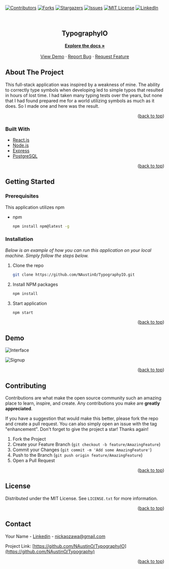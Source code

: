 <div id="top"></div>
<!--
*** Thanks for checking out the TypographyIO. If you have a suggestion
*** that would make this better, please fork the repo and create a pull request
*** or simply open an issue with the tag "enhancement".
*** Don't forget to give the project a star!
*** Thanks again! Now go create something AMAZING! :D
-->



<!-- PROJECT SHIELDS -->
<!--
*** I'm using markdown "reference style" links for readability.
*** Reference links are enclosed in brackets [ ] instead of parentheses ( ).
*** See the bottom of this document for the declaration of the reference variables
*** for contributors-url, forks-url, etc. This is an optional, concise syntax you may use.
*** https://www.markdownguide.org/basic-syntax/#reference-style-links
-->
[![Contributors][contributors-shield]][contributors-url]
[![Forks][forks-shield]][forks-url]
[![Stargazers][stars-shield]][stars-url]
[![Issues][issues-shield]][issues-url]
[![MIT License][license-shield]][license-url]
[![LinkedIn][linkedin-shield]][linkedin-url]



<!-- PROJECT LOGO -->
<br />
<div align="center">

  <h2 align="center">TypographyIO</h2>

  <p align="center">
    <a href="https://github.com/NAustinO/TypographyIO"><strong>Explore the docs »</strong></a>
    <br />
    <br />
    <a href="https://github.com/NAustinO/TypographyIO">View Demo</a>
    ·
    <a href="https://github.com/NAustinO/TypographyIO/issues">Report Bug</a>
    ·
    <a href="https://github.com/NAustinO/TypographyIO/issues">Request Feature</a>
  </p>
</div>




<!-- ABOUT THE PROJECT -->
## About The Project


This full-stack application was inspired by a weakness of mine. The ability to correctly type symbols when developing led to simple typos that resulted in hours of lost time. I had taken many typing tests over the years, but none that I had found prepared me for a world utilizing symbols as much as it does. So I made one and here was the result. 



<p align="right">(<a href="#top">back to top</a>)</p>



### Built With


* [React.js](https://reactjs.org/)
* [Node.js](https://nodejs.org/)
* [Express](https://expressjs.com/)
* [PostgreSQL](https://www.postgresql.org/)

<p align="right">(<a href="#top">back to top</a>)</p>



<!-- GETTING STARTED -->
## Getting Started

### Prerequisites

This application utilizes npm
* npm
  ```sh
  npm install npm@latest -g
  ```

### Installation

_Below is an example of how you can run this application on your local machine. Simply follow the steps below._

1. Clone the repo
   ```sh
   git clone https://github.com/NAustinO/TypographyIO.git
   ```
2. Install NPM packages
   ```sh
   npm install
   ```
3. Start application
   ```sh
   npm start
    ```

<p align="right">(<a href="#top">back to top</a>)</p>



<!-- USAGE EXAMPLES -->
## Demo
![Interface](https://github.com/NAustinO/TypographyIO/blob/dev/demo/TestScreenshot.png?raw=true)

![Signup](https://github.com/NAustinO/TypographyIO/blob/dev/demo/register.png?raw=true)
<p align="right">(<a href="#top">back to top</a>)</p>



<!-- CONTRIBUTING -->
## Contributing

Contributions are what make the open source community such an amazing place to learn, inspire, and create. Any contributions you make are **greatly appreciated**.

If you have a suggestion that would make this better, please fork the repo and create a pull request. You can also simply open an issue with the tag "enhancement".
Don't forget to give the project a star! Thanks again!

1. Fork the Project
2. Create your Feature Branch (`git checkout -b feature/AmazingFeature`)
3. Commit your Changes (`git commit -m 'Add some AmazingFeature'`)
4. Push to the Branch (`git push origin feature/AmazingFeature`)
5. Open a Pull Request

<p align="right">(<a href="#top">back to top</a>)</p>



<!-- LICENSE -->
## License

Distributed under the MIT License. See `LICENSE.txt` for more information.

<p align="right">(<a href="#top">back to top</a>)</p>



<!-- CONTACT -->
## Contact

Your Name - [Linkedin](https://www.linkedin.com/in/nick-ozawa/) - nickaozawa@gmail.com

Project Link: [https://github.com/NAustinO/TypographyIO](https://github.com/NAustinO/Typography)

<p align="right">(<a href="#top">back to top</a>)</p>




<!-- MARKDOWN LINKS & IMAGES -->
<!-- https://www.markdownguide.org/basic-syntax/#reference-style-links -->
[contributors-shield]: https://img.shields.io/github/contributors/NAustinO/TypographyIO.svg?style=for-the-badge
[contributors-url]: https://github.com/NAustinO/TypographyIO/graphs/contributors
[forks-shield]: https://img.shields.io/github/forks/NAustinO/TypographyIO.svg?style=for-the-badge
[forks-url]: https://github.com/NAustinO/TypographyIO/network/members
[stars-shield]: https://img.shields.io/github/stars/NAustinO/TypographyIO.svg?style=for-the-badge
[stars-url]: https://github.com/NAustinO/TypographyIO/stargazers
[issues-shield]: https://img.shields.io/github/issues/NAustinO/TypographyIO.svg?style=for-the-badge
[issues-url]: https://github.com/NAustinO/TypographyIO/issues
[license-shield]: https://img.shields.io/github/license/NAustinO/TypographyIO.svg?style=for-the-badge
[license-url]: https://github.com/NAustinO/TypographyIO/blob/master/LICENSE.txt
[linkedin-shield]: https://img.shields.io/badge/-LinkedIn-black.svg?style=for-the-badge&logo=linkedin&colorB=555
[linkedin-url]: https://www.linkedin.com/in/nick-ozawa/
[product-screenshot]: images/screenshot.png
